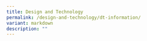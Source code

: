 ```yaml
---
title: Design and Technology
permalink: /design-and-technology/dt-information/
variant: markdown
description: ""
---
```

